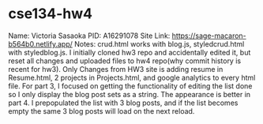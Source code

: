 # cse134-hw4
Name: Victoria Sasaoka
PID: A16291078
Site Link: https://sage-macaron-b564b0.netlify.app/
Notes: crud.html works with blog.js, styledcrud.html with styledblog.js. I initially cloned hw3 repo and accidentally edited it, but reset all changes and uploaded files to hw4 repo(why commit history is recent for hw3). Only Changes from HW3 site is adding resume in Resume.html, 2 projects in Projects.html, and google analytics to every html file. For part 3, I focused on getting the functionality of editing the list done so I only display the blog post sets as a string. The appearance is better in part 4. I prepopulated the list with 3 blog posts, and if the list becomes empty the same 3 blog posts will load on the next reload.